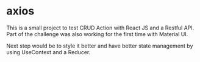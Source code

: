 # axios

This is a small project to test CRUD Action with React JS and a Restful API.
Part of the challenge was also working for the first time with Material UI.

Next step would be to style it better and have better state management by using UseContext and a Reducer.
